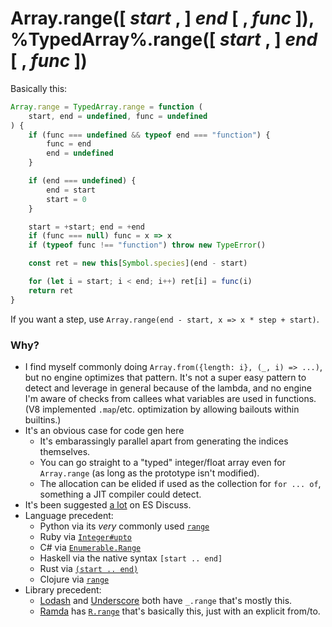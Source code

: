 # Array.range([ *start* , ] *end* [ , *func* ]), %TypedArray%.range([ *start* , ] *end* [ , *func* ])

Basically this:

```js
Array.range = TypedArray.range = function (
    start, end = undefined, func = undefined
) {
    if (func === undefined && typeof end === "function") {
        func = end
        end = undefined
    }

    if (end === undefined) {
        end = start
        start = 0
    }

    start = +start; end = +end
    if (func === null) func = x => x
    if (typeof func !== "function") throw new TypeError()

    const ret = new this[Symbol.species](end - start)

    for (let i = start; i < end; i++) ret[i] = func(i)
    return ret
}
```

If you want a step, use `Array.range(end - start, x => x * step + start)`.

### Why?

- I find myself commonly doing `Array.from({length: i}, (_, i) => ...)`, but no engine optimizes that pattern. It's not a super easy pattern to detect and leverage in general because of the lambda, and no engine I'm aware of checks from callees what variables are used in functions. (V8 implemented `.map`/etc. optimization by allowing bailouts within builtins.)
- It's an obvious case for code gen here
    - It's embarassingly parallel apart from generating the indices themselves.
    - You can go straight to a "typed" integer/float array even for `Array.range` (as long as the prototype isn't modified).
    - The allocation can be elided if used as the collection for `for ... of`, something a JIT compiler could detect.
- It's been suggested [a lot](https://www.google.com/search?q=site%3Aesdiscuss.org+array+range) on ES Discuss.
- Language precedent:
    - Python via its *very* commonly used [`range`](https://docs.python.org/3/library/stdtypes.html#typesseq-range)
    - Ruby via [`Integer#upto`](https://ruby-doc.org/core-2.5.0/Integer.html#method-i-upto)
    - C# via [`Enumerable.Range`](https://docs.microsoft.com/en-us/dotnet/api/system.linq.enumerable.range)
    - Haskell via the native syntax `[start .. end]`
    - Rust via [`(start .. end)`](https://doc.rust-lang.org/std/ops/struct.Range.html)
    - Clojure via [`range`](https://clojuredocs.org/clojure.core/range)
- Library precedent:
    - [Lodash](https://lodash.com/docs#range) and [Underscore](https://underscorejs.org/#range) both have `_.range` that's mostly this.
    - [Ramda](https://ramdajs.com/) has [`R.range`](https://ramdajs.com/docs/#range) that's basically this, just with an explicit from/to.
